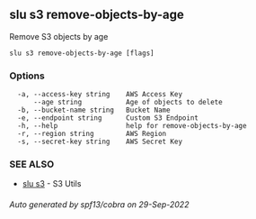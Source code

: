 ## slu s3 remove-objects-by-age

Remove S3 objects by age

```
slu s3 remove-objects-by-age [flags]
```

### Options

```
  -a, --access-key string    AWS Access Key
      --age string           Age of objects to delete
  -b, --bucket-name string   Bucket Name
  -e, --endpoint string      Custom S3 Endpoint
  -h, --help                 help for remove-objects-by-age
  -r, --region string        AWS Region
  -s, --secret-key string    AWS Secret Key
```

### SEE ALSO

* [slu s3](slu_s3.md)	 - S3 Utils

###### Auto generated by spf13/cobra on 29-Sep-2022
